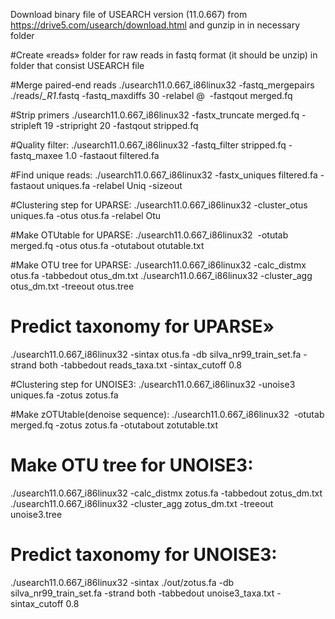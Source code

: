 Download binary file of USEARCH version (11.0.667) from https://drive5.com/usearch/download.html and gunzip in in necessary folder 

#Create «reads» folder for raw reads in fastq format (it should be unzip) in folder that consist USEARCH file

#Merge paired-end reads
./usearch11.0.667_i86linux32 -fastq_mergepairs ./reads/*_R1*.fastq -fastq_maxdiffs 30 -relabel @  -fastqout merged.fq

#Strip primers
./usearch11.0.667_i86linux32 -fastx_truncate merged.fq -stripleft 19 -stripright 20 -fastqout stripped.fq

#Quality filter:
./usearch11.0.667_i86linux32 -fastq_filter stripped.fq -fastq_maxee 1.0 -fastaout filtered.fa

#Find unique reads:
./usearch11.0.667_i86linux32 -fastx_uniques filtered.fa -fastaout uniques.fa -relabel Uniq -sizeout

#Clustering step for UPARSE:
./usearch11.0.667_i86linux32 -cluster_otus uniques.fa -otus otus.fa -relabel Otu

#Make OTUtable for UPARSE:
./usearch11.0.667_i86linux32  -otutab merged.fq -otus otus.fa -otutabout otutable.txt
 
#Make OTU tree for UPARSE:
./usearch11.0.667_i86linux32 -calc_distmx otus.fa -tabbedout otus_dm.txt
./usearch11.0.667_i86linux32 -cluster_agg otus_dm.txt -treeout otus.tree

# Predict taxonomy for UPARSE»
./usearch11.0.667_i86linux32 -sintax otus.fa -db silva_nr99_train_set.fa -strand both -tabbedout reads_taxa.txt -sintax_cutoff 0.8

#Clustering step for UNOISE3:
./usearch11.0.667_i86linux32 -unoise3 uniques.fa -zotus zotus.fa

#Make zOTUtable(denoise sequence): 
./usearch11.0.667_i86linux32  -otutab merged.fq -zotus zotus.fa -otutabout zotutable.txt

# Make OTU tree for UNOISE3:
./usearch11.0.667_i86linux32 -calc_distmx zotus.fa -tabbedout zotus_dm.txt
./usearch11.0.667_i86linux32 -cluster_agg zotus_dm.txt -treeout unoise3.tree

# Predict taxonomy for UNOISE3:
./usearch11.0.667_i86linux32 -sintax ./out/zotus.fa -db silva_nr99_train_set.fa -strand both -tabbedout unoise3_taxa.txt -sintax_cutoff 0.8